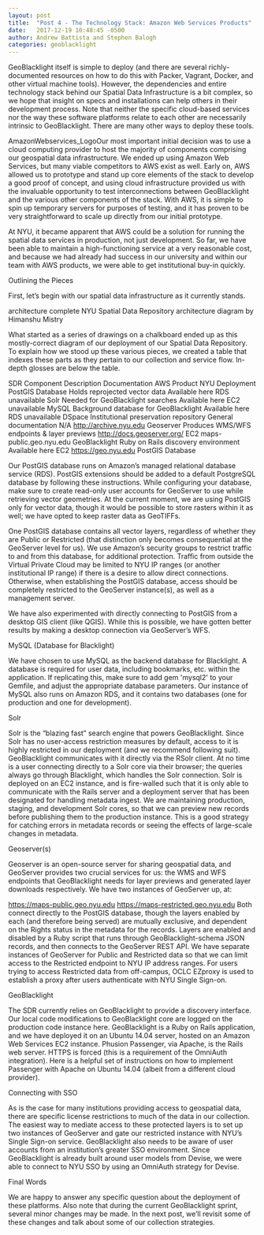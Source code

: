 ```yaml
---
layout: post
title:  "Post 4 - The Technology Stack: Amazon Web Services Products"
date:   2017-12-19 10:48:45 -0500
author: Andrew Battista and Stephen Balogh
categories: geoblacklight
---
```


GeoBlacklight itself is simple to deploy (and there are several richly-documented resources on how to do this with Packer, Vagrant, Docker, and other virtual machine tools). However, the dependencies and entire technology stack behind our Spatial Data Infrastructure is a bit complex, so we hope that insight on specs and installations can help others in their development process. Note that neither the specific cloud-based services nor the way these software platforms relate to each other are necessarily intrinsic to GeoBlacklight. There are many other ways to deploy these tools.

AmazonWebservices_LogoOur most important initial decision was to use a cloud computing provider to host the majority of components comprising our geospatial data infrastructure. We ended up using Amazon Web Services, but many viable competitors to AWS exist as well. Early on, AWS allowed us to prototype and stand up core elements of the stack to develop  a good proof of concept, and using cloud infrastructure provided us with the invaluable opportunity to test interconnections between GeoBlacklight and the various other components of the stack. With AWS, it is simple to spin up temporary servers for purposes of testing, and it has proven to be very straightforward to scale up directly from our initial prototype.

At NYU, it became apparent that AWS could be a solution for running the spatial data services in production, not just development. So far, we have been able to maintain a high-functioning service at a very reasonable cost, and because we had already had success in our university and within our team with AWS products, we were able to get institutional buy-in quickly.

Outlining the Pieces

First, let’s begin with our spatial data infrastructure as it currently stands.

architecture complete
NYU Spatial Data Repository architecture diagram by Himanshu Mistry

What started as a series of drawings on a chalkboard ended up as this mostly-correct diagram of our deployment of our Spatial Data Repository. To explain how we stood up these various pieces, we created a table that indexes these parts as they pertain to our collection and service flow. In-depth glosses are below the table.

SDR Component	Description	  Documentation	AWS Product	NYU Deployment
PostGIS Database	Holds reprojected vector data	 Available here	RDS	 unavailable
Solr	Needed for GeoBlacklight searches	 Available here	 EC2	 unavailable
MySQL	Background database for GeoBlacklight	 Available here	 RDS	 unavailable
DSpace	Institutional preservation repository	 General documentation	 N/A	 http://archive.nyu.edu
Geoserver	Produces WMS/WFS endpoints & layer previews	 http://docs.geoserver.org/	 EC2	maps-public.geo.nyu.edu
GeoBlacklight	Ruby on Rails discovery environment	Available here	EC2	https://geo.nyu.edu
PostGIS Database

Our PostGIS database runs on Amazon’s managed relational database service (RDS). PostGIS extensions should be added to a default PostgreSQL database by following these instructions. While configuring your database, make sure to create read-only user accounts for GeoServer to use while retrieving vector geometries. At the current moment, we are using PostGIS only for vector data, though it would be possible to store rasters within it as well; we have opted to keep raster data as GeoTIFFs.

One PostGIS database contains all vector layers, regardless of whether they are Public or Restricted (that distinction only becomes consequential at the GeoServer level for us). We use Amazon’s security groups to restrict traffic to and from this database, for additional protection. Traffic from outside the Virtual Private Cloud may be limited to NYU IP ranges (or another institutional IP range) if there is a desire to allow direct connections. Otherwise, when establishing the PostGIS database, access should be completely restricted to the GeoServer instance(s), as well as a management server.

We have also experimented with directly connecting to PostGIS from a desktop GIS client (like QGIS). While this is possible, we have gotten better results by making a desktop connection via GeoServer’s WFS.

MySQL (Database for Blacklight)

We have chosen to use MySQL as the backend database for Blacklight. A database is required for user data, including bookmarks, etc. within the application. If replicating this, make sure to add gem 'mysql2' to your Gemfile, and adjust the appropriate database parameters. Our instance of MySQL also runs on Amazon RDS, and it contains two databases (one for production and one for development).

Solr

Solr is the “blazing fast” search engine that powers GeoBlacklight. Since Solr has no user-access restriction measures by default, access to it is highly restricted in our deployment (and we recommend following suit). GeoBlacklight communicates with it directly via the RSolr client. At no time is a user connecting directly to a Solr core via their browser; the queries always go through Blacklight, which handles the Solr connection. Solr is deployed on an EC2 instance, and is fire-walled such that it is only able to communicate with the Rails server and a deployment server that has been designated for handling metadata ingest. We are maintaining production, staging, and development Solr cores, so that we can preview new records before publishing them to the production instance. This is a good strategy for catching errors in metadata records or seeing the effects of large-scale changes in metadata.

Geoserver(s)

Geoserver is an open-source server for sharing geospatial data, and GeoServer provides two crucial services for us: the WMS and WFS endpoints that GeoBlacklight needs for layer previews and generated layer downloads respectively. We have two instances of GeoServer up, at:

https://maps-public.geo.nyu.edu
https://maps-restricted.geo.nyu.edu
Both connect directly to the PostGIS database, though the layers enabled by each (and therefore being served) are mutually exclusive, and dependent on the Rights status in the metadata for the records. Layers are enabled and disabled by a Ruby script that runs through GeoBlacklight-schema JSON records, and then connects to the GeoServer REST API. We have separate instances of GeoServer for Public and Restricted data so that we can limit access to the Restricted endpoint to NYU IP address ranges. For users trying to access Restricted data from off-campus, OCLC EZproxy is used to establish a proxy after users authenticate with NYU Single Sign-on.

GeoBlacklight

The SDR currently relies on GeoBlacklight to provide a discovery interface. Our local code modifications to GeoBlacklight core are logged on the production code instance here. GeoBlacklight is a Ruby on Rails application, and we have deployed it on an Ubuntu 14.04 server, hosted on an Amazon Web Services EC2 instance. Phusion Passenger, via Apache, is the Rails web server. HTTPS is forced (this is a requirement of the OmniAuth integration). Here is a helpful set of instructions on how to implement Passenger with Apache on Ubuntu 14.04 (albeit from a different cloud provider).

Connecting with SSO

As is the case for many institutions providing access to geospatial data, there are specific license restrictions to much of the data in our collection. The easiest way to mediate access to these protected layers is to set up two instances of GeoServer and gate our restricted instance with NYU’s Single Sign-on service. GeoBlacklight also needs to be aware of user accounts from an institution’s greater SSO environment. Since GeoBlacklight is already built around user models from  Devise, we were able to connect to NYU SSO by using an OmniAuth strategy for Devise.

Final Words

We are happy to answer any specific question about the deployment of these platforms. Also note that during the current GeoBlacklight sprint, several minor changes may be made. In the next post, we’ll revisit some of these changes and talk about some of our collection strategies.
